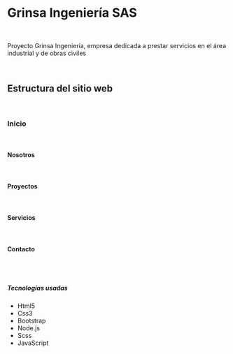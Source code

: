 <h1> Grinsa Ingeniería SAS</h1>
<br>
<p>Proyecto Grinsa Ingeniería, empresa dedicada a prestar servicios en el área industrial y de obras civiles </p>
<br>
<h2> Estructura del sitio web</h2>
<br>
<h3>Inicio</h5>
<br>
<h4>Nosotros</h5>
<br>
<h4>Proyectos</h5>
<br>
<h4>Servicios</h4>
<br>
<h4>Contacto</h4>
<br>
<br>
<h5>Tecnologías usadas</h5>
<ul>
<li>Html5</li>
<li>Css3</li>
<li>Bootstrap</li>
<li>Node.js</li>
<li>Scss</li>
<li>JavaScript</li>
</ul>
